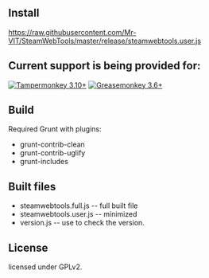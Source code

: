 ## Install
https://raw.githubusercontent.com/Mr-VIT/SteamWebTools/master/release/steamwebtools.user.js

## Current support is being provided for:  
[![Tampermonkey 3.10+](https://img.shields.io/badge/Tampermonkey-3.10%2B-green.svg)](https://tampermonkey.net/)
[![Greasemonkey 3.6+](https://img.shields.io/badge/Greasemonkey-3.6%2B-green.svg)](http://www.greasespot.net/)


## Build
Required Grunt with plugins:
- grunt-contrib-clean
- grunt-contrib-uglify
- grunt-includes

## Built files
- steamwebtools.full.js -- full built file
- steamwebtools.user.js -- minimized
- version.js -- use to check the version.

## License
licensed under GPLv2.